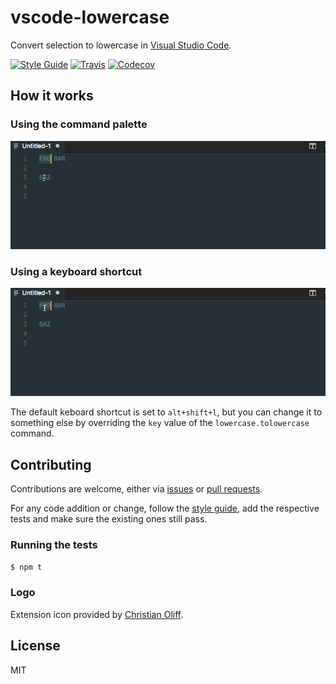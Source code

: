 # vscode-lowercase
Convert selection to lowercase in [Visual Studio Code](https://github.com/Microsoft/vscode).

[![Style Guide](https://img.shields.io/badge/code%20style-standard-brightgreen.svg?style=flat-square)](http://standardjs.com/)
[![Travis](https://img.shields.io/travis/ruiquelhas/vscode-lowercase.svg?style=flat-square)](https://travis-ci.org/ruiquelhas/vscode-lowercase)
[![Codecov](https://img.shields.io/codecov/c/github/ruiquelhas/vscode-lowercase.svg?style=flat-square)](https://codecov.io/gh/ruiquelhas/vscode-lowercase)

## How it works

### Using the command palette
![Command palette](static/palette.gif)

### Using a keyboard shortcut
![Keyboard shortcut](static/shortcut.gif)

The default keboard shortcut is set to `alt+shift+l`, but you can change it to something else by overriding the `key` value of the `lowercase.tolowercase` command.

## Contributing
Contributions are welcome, either via [issues](https://github.com/ruiquelhas/vscode-lowercase/issues/new) or [pull requests](https://github.com/ruiquelhas/vscode-lowercase/compare).

For any code addition or change, follow the [style guide](http://standardjs.com/rules.html), add the respective tests and make sure the existing ones still pass.

### Running the tests

```sh
$ npm t
```

### Logo
Extension icon provided by [Christian Oliff](https://github.com/coliff).

## License
MIT

